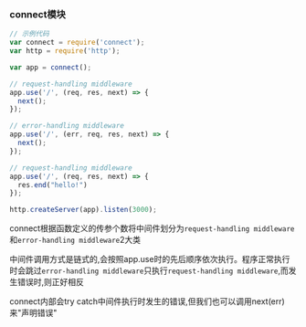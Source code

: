 ### connect模块

```js
// 示例代码
var connect = require('connect');
var http = require('http');

var app = connect();

// request-handling middleware
app.use('/', (req, res, next) => {
  next();
});

// error-handling middleware
app.use('/', (err, req, res, next) => {
  next();
});

// request-handling middleware
app.use('/', (req, res, next) => {
  res.end("hello!")
});

http.createServer(app).listen(3000);
```
connect根据函数定义的传参个数将中间件划分为`request-handling middleware`和`error-handling middleware`2大类

中间件调用方式是链式的,会按照app.use时的先后顺序依次执行。程序正常执行时会跳过`error-handling middleware`只执行`request-handling middleware`,而发生错误时,则正好相反

connect内部会try catch中间件执行时发生的错误,但我们也可以调用next(err)来"声明错误"